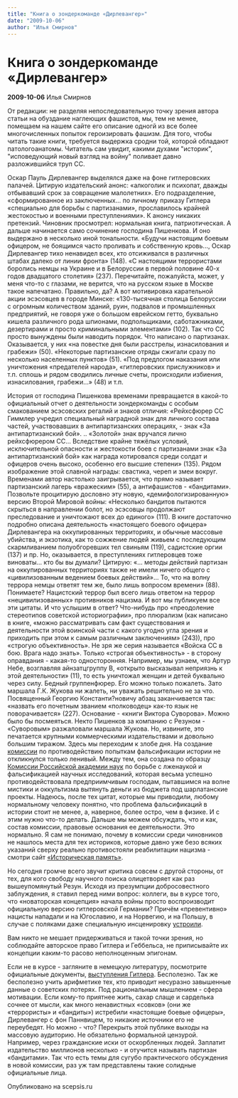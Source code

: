 ```yaml
---
title: "Книга о зондеркоманде «Дирлевангер»"
date: "2009-10-06"
author: "Илья Смирнов"
---
```


# Книга о зондеркоманде «Дирлевангер»

**2009-10-06** Илья Смирнов

От редакции: не разделяя непоследовательную точку зрения автора статьи на обуздание наглеющих фашистов, мы, тем не менее, помещаем на нашем сайте его описание одногй из все более многочисленных попыток героизировать фашизм. Для того, чтобы читать такие книги, требуется выдержка сродни той, которой обладают патологоанатомы. Читатель сам увидит, какими духами "историк", "исповедующий новый взгляд на войну" поливает давно разложившийся труп СС.

Оскар Пауль Дирлевангер выделялся даже на фоне гитлеровских палачей. Цитирую издательский анонс: «алкоголик и психопат, дважды отбывавший срок за совращение малолетних». Его подразделение, «сформированное из заключенных... по личному приказу Гитлера «специально для борьбы с партизанами», прославилось крайней жестокостью и военными преступлениями». К анонсу никаких претензий. Чиновник просмотрел: нормальная книга, патриотическая. А дальше начинается само сочинение господина Пишенкова. И оно выдержано в несколько иной тональности. «Будучи настоящим боевым офицером, не боящимся часто проливать и собственную кровь..., Оскар Дирлевангер тихо ненавидел всех, кто отсиживался в различных штабах далеко от линии фронта» (148). «С настоящими террористами боролись немцы на Украине и в Белоруссии в первой половине 40-х годов двадцатого столетия» (237). Перечитайте, пожалуйста, может, у меня что-то с глазами, не верится, что на русском языке в Москве такое напечатано. Правильно, да? А вот мотивировка карательной акции эсэсовцев в городе Минске: «130-тысячная столица Белоруссии с огромным количеством зданий, руин, подвалов и промышленных предприятий, не говоря уже о большом еврейском гетто, буквально кишела различного рода шпионами, подпольщиками, саботажниками, дезертирами и просто криминальными элементами» (102). Так что СС просто вынуждены были наводить порядок. Что написано о партизанах. Оказывается, у них «на повестке дня были расстрелы, изнасилования и грабежи» (50). «Некоторые партизанские отряды сжигали сразу по несколько населенных пунктов» (51). «Под предлогом наказания или уничтожения «предателей народа», «гитлеровских прислужников» и т.п. сплошь и рядом сводились личные счеты, происходили избиения, изнасилования, грабежи...» (48) и т.п.

История от господина Пишенкова временами превращается в какой-то официальный отчет о деятельности зондеркоманды с особым смакованием эсэсовских регалий и знаков отличия: «Рейхсфюрер СС Гиммлер учредил специальный наградной знак для личного состава частей, участвовавших в антипартизанских операциях, - знак «За антипартизанский бой». .. «Золотой» знак вручался лично рейхсфюрером СС... Вследствие крайне тяжёлых условий, исключительной опасности и жестокости боев с партизанами знак «За антипартизанский бой» как награда котировался среди солдат и офицеров очень высоко, особенно его высшие степени» (135). Рядом изображение этой славной награды: свастика, череп и змеи вокруг. Временами автор настолько заигрывается, что прямо называет партизанский лагерь «вражеским» (55), а антифашистов - «бандитами». Позвольте процитирую дословно эту новую, «демифологизированную» версию Второй Мировой войны: «Несколько бандитов пытаются скрыться в направлении болот, но эсэсовцы продолжают преследование и уничтожают всех до единого» (111). В книге достаточно подробно описана деятельность «настоящего боевого офицера» Дирлевангера на оккупированных территориях, и обычные массовые убийства, и экзотика, как то сожжение людей живьем с последующим скармливанием полуобгоревших тел свиньям (119), садистские оргии (137) и пр. Но, оказывается, в преступлениях гитлеровцев тоже виноваты... кто бы вы думали? Цитирую: «... методы действий партизан на оккупированных территориях также не имели ничего общего с «цивилизованным ведением боевых действий»... То, что на волну террора немцы ответят тем же, было лишь вопросом времени» (88). Понимаете? Нацистский террор был всего лишь ответом на террор «нецивилизованных» противников нацизма. И вот мы публикуем все эти цитаты. И что услышим в ответ? Что-нибудь про «преодоление стереотипов советской историографии», про плюрализм (как написано в книге, «можно рассматривать сам факт существования и деятельности этой воинской части с какого угодно угла зрения и приходить при этом к самым различным заключениям» (243)), про «строгую объективность». Не зря же серия называется «Войска СС в бою. Врага надо знать». Только «строгая объективность» - в сторону оправдания - какая-то односторонняя. Например, мы узнаем, что Артур Небе, возглавляя айнзатцгруппу В, «открыто высказывал неприязнь к этой деятельности» (11), то есть уничтожал женщин и детей буквально через силу. Бедный группенфюрер. Его можно только пожалеть. Зато маршала Г.К. Жукова ни жалеть, ни уважать решительно не за что. Посвященный Георгию Константи?новичу абзац заканчивается так: «назвать его почетным званием «полководец» как-то язык не поворачивается» (227). Основание - «книги Виктора Суворова». Можно было бы посмеяться. Некто Пишенков за компанию с Резуном - «Суворовым» разжаловали маршала Жукова. Но, извините, это печатается крупными коммерческими издательствами и довольно большим тиражом. Здесь мы переходим к злобе дня. На создание [комиссии](http://www.rg.ru/2009/05/20/komissia-dok.html) по противодействию попыткам фальсификации истории не откликнулся только ленивый. Между тем, она создана по образцу [Комиссии Российской академии наук](http://www.svobodanews.ru/content/transcript/385614.html) по борьбе с лженаукой и фальсификацией научных исследований, которая весьма успешно противодействовала предприимчивым господам, пытавшимся на волне мистики и оккультизма вытянуть деньги из бюджета под шарлатанские проекты. Надеюсь, после тех цитат, которые мы приводили, любому нормальному человеку понятно, что проблема фальсификаций в истории стоит не менее, а, наверное, более остро, чем в физике. И с этим нужно что-то делать. Дальше мы можем обсуждать, что и как, состав комиссии, правовые основания ее деятельности. Это нормально. Я сам не понимаю, почему в комиссии среди чиновников не нашлось места для тех историков, которые давно уже безо всяких указаний сверху реально противостояли реабилитации нацизма - смотри сайт [«Историческая память»](http://www.historyfoundation.ru/).

Но сегодня громче всего звучит критика совсем с другой стороны, от тех, для кого свободу научного поиска олицетворяет как раз вышеупомянутый Резун. Исходя из презумпции добросовестного заблуждения, я ставил перед ними вопрос: коллеги, вы в курсе того, что «новаторская концепция» начала войны просто воспроизводит официальную версию гитлеровской Германии? Причём «превентивно» нацисты нападали и на Югославию, и на Норвегию, и на Польшу, в случае с поляками даже специальную инсценировку [устроили](http://allk.ru/book/712/6934.html).

Вам никто не мешает придерживаться и такой точки зрения, но соблюдайте авторское право Гитлера и Геббельса, не приписывайте их концепции каким-то расово неполноценным эпигонам.

Если не в курсе - загляните в немецкую литературу, посмотрите официальные документы, [выступления Гитлера](http://www.hrono.info/dokum/194_dok/1941gitler.html). Бесполезно. Так же бесполезно учить арифметике тех, кто приводит несуразно завышенные данные о советских потерях. Под рациональным мышлением - сфера мотивации. Если кому-то приятнее жить, сахар слаще и сарделька сочнее от мысли, как много ненавистных «совков» (они же «террористы» и «бандиты») истребили «настоящие боевые офицеры», Дирлевангер с фон Паннвицем, то никакие источники его не переубедят. Но можно - что? Перекрыть этой публике выходы на массовую аудиторию. Не обязательно формальной цензурой. Например, через гражданские иски от оскорбленных людей. Заплатит издательство миллионов несколько - и отучится называть партизан «бандитами». Так что есть темы для сугубо практического обсуждения в новой комиссии, раз уж там представлены такие солидные официальные лица.

Опубликовано на scepsis.ru